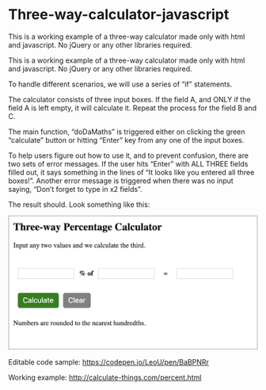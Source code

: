 # Three-way-calculator-javascript

This is a working example of a three-way calculator made only with html and javascript. No jQuery or any other libraries required. 

This is a working example of a three-way calculator made only with html and javascript. No jQuery or any other libraries required. 

To handle different scenarios, we will use a series of “if” statements. 

The calculator consists of three input boxes. If the field A, and ONLY if the field A is left empty, it will calculate it. Repeat the process for the field B and C. 

The main function, “doDaMaths” is triggered either on clicking the green “calculate” button or hitting “Enter” key from any one of the input boxes. 

To help users figure out how to use it, and to prevent confusion, there are two sets of error messages. 
If the user hits “Enter” with ALL THREE fields filled out, it says something in the lines of “It looks like you entered all three boxes!”. Another error message is triggered when there was no input saying, “Don’t forget to type in x2 fields”.


The result should. Look something like this: 

![Image description](https://github.com/LeoUrushi/assets/blob/master/Screen_three-way-calculator_.png)




Editable code sample: 
https://codepen.io/LeoU/pen/BaBPNRr

Working example: 
http://calculate-things.com/percent.html

